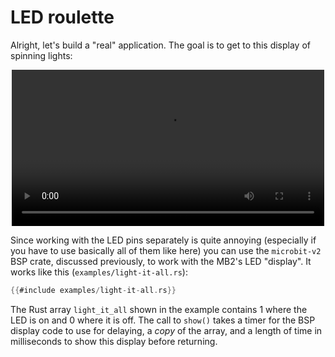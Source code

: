 # LED roulette

Alright, let's build a "real" application. The goal is to get to this display of spinning lights:

<p align="center">
<video src="../assets/roulette_fast.mp4" width="500" loop autoplay/>
</p>

Since working with the LED pins separately is quite annoying (especially if you have to use
basically all of them like here) you can use the `microbit-v2` BSP crate, discussed previously, to
work with the MB2's LED "display". It works like this (`examples/light-it-all.rs`):

```rust
{{#include examples/light-it-all.rs}}
```

The Rust array `light_it_all` shown in the example contains 1 where the LED is on and 0 where it is
off.  The call to `show()` takes a timer for the BSP display code to use for delaying, a *copy* of
the array, and a length of time in milliseconds to show this display before returning.
